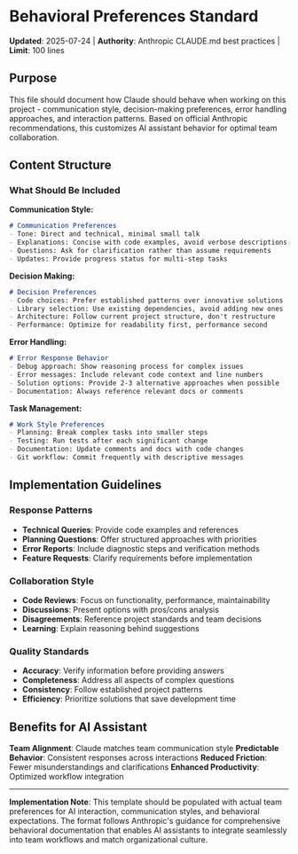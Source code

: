 # Behavioral Preferences Standard

**Updated**: 2025-07-24 | **Authority**: Anthropic CLAUDE.md best practices | **Limit**: 100 lines

## Purpose

This file should document how Claude should behave when working on this project - communication style, decision-making preferences, error handling approaches, and interaction patterns. Based on official Anthropic recommendations, this customizes AI assistant behavior for optimal team collaboration.

## Content Structure

### What Should Be Included

**Communication Style:**
```markdown
# Communication Preferences
- Tone: Direct and technical, minimal small talk
- Explanations: Concise with code examples, avoid verbose descriptions
- Questions: Ask for clarification rather than assume requirements
- Updates: Provide progress status for multi-step tasks
```

**Decision Making:**
```markdown
# Decision Preferences
- Code choices: Prefer established patterns over innovative solutions
- Library selection: Use existing dependencies, avoid adding new ones
- Architecture: Follow current project structure, don't restructure
- Performance: Optimize for readability first, performance second
```

**Error Handling:**
```markdown
# Error Response Behavior
- Debug approach: Show reasoning process for complex issues
- Error messages: Include relevant code context and line numbers
- Solution options: Provide 2-3 alternative approaches when possible
- Documentation: Always reference relevant docs or comments
```

**Task Management:**
```markdown
# Work Style Preferences
- Planning: Break complex tasks into smaller steps
- Testing: Run tests after each significant change
- Documentation: Update comments and docs with code changes
- Git workflow: Commit frequently with descriptive messages
```

## Implementation Guidelines

### Response Patterns
- **Technical Queries**: Provide code examples and references
- **Planning Questions**: Offer structured approaches with priorities
- **Error Reports**: Include diagnostic steps and verification methods
- **Feature Requests**: Clarify requirements before implementation

### Collaboration Style
- **Code Reviews**: Focus on functionality, performance, maintainability
- **Discussions**: Present options with pros/cons analysis
- **Disagreements**: Reference project standards and team decisions
- **Learning**: Explain reasoning behind suggestions

### Quality Standards
- **Accuracy**: Verify information before providing answers
- **Completeness**: Address all aspects of complex questions
- **Consistency**: Follow established project patterns
- **Efficiency**: Prioritize solutions that save development time

## Benefits for AI Assistant

**Team Alignment**: Claude matches team communication style
**Predictable Behavior**: Consistent responses across interactions
**Reduced Friction**: Fewer misunderstandings and clarifications
**Enhanced Productivity**: Optimized workflow integration

---

**Implementation Note**: This template should be populated with actual team preferences for AI interaction, communication styles, and behavioral expectations. The format follows Anthropic's guidance for comprehensive behavioral documentation that enables AI assistants to integrate seamlessly into team workflows and match organizational culture.